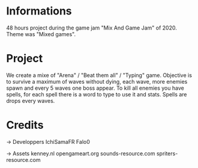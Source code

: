 # Informations

48 hours project during the game jam "Mix And Game Jam" of 2020.
Theme was "Mixed games".

# Project

We create a mixe of "Arena" / "Beat them all" / "Typing" game.
Objective is to survive a maximum of waves without dying, each wave, more enemies spawn and every 5 waves one boss appear.
To kill all enemies you have spells, for each spell there is a word to type to use it and stats.
Spells are drops every waves.

# Credits

-> Developpers
	IchiSamaFR
	Falo0

-> Assets
	kenney.nl
	opengameart.org
	sounds-resource.com
	spriters-resource.com